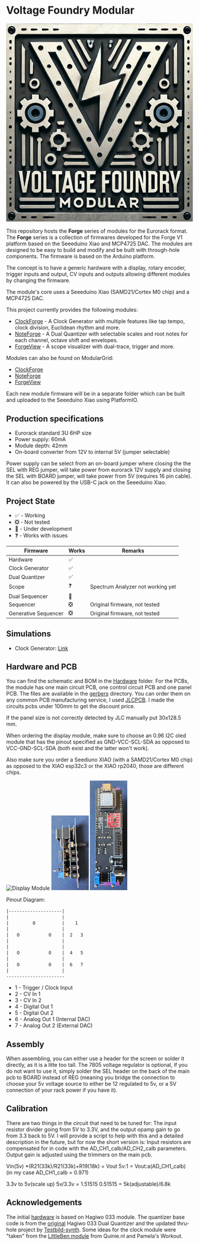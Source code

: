 # Voltage Foundry Modular

![Voltage Foundry Modular Logo](./VFM_Logo.png)

This repository hosts the **Forge** series of modules for the Eurorack format. The **Forge** series is a collection of firmwares developed for the Forge V1 platform based on the Seeeduino Xiao and MCP4725 DAC. The modules are designed to be easy to build and modify and be built with through-hole components. The firmware is based on the Arduino platform.

The concept is to have a generic hardware with a display, rotary encoder, trigger inputs and output, CV inputs and outputs allowing different modules by changing the firmware.

The module's core uses a Seeeduino Xiao (SAMD21/Cortex M0 chip) and a MCP4725 DAC.

This project currently provides the following modules:

- [ClockForge](./firmware-CLK/) - A Clock Generator with multiple features like tap tempo, clock division, Euclidean rhythm and more.
- [NoteForge](./firmware-DQ/) - A Dual Quantizer with selectable scales and root notes for each channel, octave shift and envelopes.
- [ForgeView](./firmware-SCP/) - A scope visualizer with dual-trace, trigger and more.


Modules can also be found on ModularGrid:

- [ClockForge](https://modulargrid.net/e/other-unknown-clockforge-by-voltage-foundry-modular)
- [NoteForge](https://modulargrid.net/e/other-unknown-NoteForge-by-voltage-foundry-modular)
- [ForgeView](https://modulargrid.net/e/other-unknown-forgeview-by-voltage-foundry-modular)

Each new module firmware will be in a separate folder which can be built and uploaded to the Seeeduino Xiao using PlatformIO.

## Production specifications

- Eurorack standard 3U 6HP size
- Power supply: 60mA
- Module depth: 42mm
- On-board converter from 12V to internal 5V (jumper selectable)

Power supply can be select from an on-board jumper where closing the the SEL with REG jumper, will take power from eurorack 12V supply and closing the SEL with BOARD jumper, will take power from 5V (requires 16 pin cable). It can also be powered by the USB-C jack on the Seeeduino Xiao.

## Project State

- ✅ - Working
- ❎ - Not tested
- 🚧 - Under development
- ❓ - Works with issues

| Firmware             | Works | Remarks                           |
| -------------------- | ----- | --------------------------------- |
| Hardware             | ✅     |                                   |
| Clock Generator      | ✅     |                                   |
| Dual Quantizer       | ✅     |                                   |
| Scope                | ❓     | Spectrum Analyzer not working yet |
| Dual Sequencer       | 🚧     |                                   |
| Sequencer            | ❎     | Original firmware, not tested     |
| Generative Sequencer | ❎     | Original firmware, not tested     |

## Simulations

- Clock Generator: [Link](https://wokwi.com/projects/403851982905059329)

## Hardware and PCB

You can find the schematic and BOM in the [Hardware](./Hardware/) folder.
For the PCBs, the module has one main circuit PCB, one control circuit PCB and one panel PCB. The files are available in the [gerbers](./Hardware/gerbers/) directory.
You can order them on any common PCB manufacturing service, I used [JLCPCB](https://jlcpcb.com/). I made the circuits pcbs under 100mm to get the discount price.

If the panel size is not correctly detected by JLC manually put 30x128.5 mm.

When ordering the display module, make sure to choose an 0.96 I2C oled module that has the pinout specified as GND-VCC-SCL-SDA as opposed to VCC-GND-SCL-SDA (both exist and the latter won't work).

Also make sure you order a Seediuno XIAO (with a SAMD21/Cortex M0 chip) as opposed to the XIAO esp32c3 or the XIAO rp2040, those are different chips.

<img src="images/display.jpg" alt="Display Module" width="20%" height="20%">

<img src="images/side.jpg" alt="Module Side" width="20%" height="20%">

<img src="images/back.jpg" alt="Module Back" width="20%" height="20%">

Pinout Diagram:

```text
|--------------------|
|                    |
|         O          |    1
|                    |
|   O           O    |  2   3
|                    |
|                    |
|   O           O    |  4   5
|                    |
|   O           O    |  6   7
|                    |
----------------------
```

- 1 - Trigger / Clock Input
- 2 - CV In 1
- 3 - CV In 2
- 4 - Digital Out 1
- 5 - Digital Out 2
- 6 - Analog Out 1 (Internal DAC)
- 7 - Analog Out 2 (External DAC)

## Assembly

When assembling, you can either use a header for the screen or solder it directly, as it is a litte too tall.
The 7805 voltage regulator is optional, if you do not want to use it, simply solder the SEL header on the back of the main pcb to BOARD instead of REG (meaning you bridge the connection to choose your 5v voltage source to either be 12 regulated to 5v, or a 5V connection of your rack power if you have it).

## Calibration

There are two things  in the circuit that need to be tuned for: The input resistor divider going from 5V to 3.3V, and the output opamp gain to go from 3.3 back to 5V.
I will provide a script to help with this and a detailed description in the future, but for now the short version is: Input resistors are compensated for in code with the AD_CH1_calb/AD_CH2_calb parameters. Output gain is adjusted using the trimmers on the main pcb.

Vin(5v) *(R21(33k)/R21(33k)+R19(18k) = Vout
5v:1 = Vout:a(AD_CH1_calb) (in my case AD_CH1_calb = 0.971)

3.3v to 5v(scale up)
5v/3.3v = 1.51515
0.51515 = 5k(adjustable)/6.8k

## Acknowledgements

The initial [hardware](./Hardware/) is based on Hagiwo 033 module. The quantizer base code is from the [original](https://note.com/solder_state/n/nb8b9a2f212a2) Hagiwo 033 Dual Quantizer and the updated thru-hole project by [Testbild-synth](https://github.com/Testbild-synth/HAGIWO-029-033-Eurorack-quantizer). Some ideas for the clock module were "taken" from the [LittleBen module](https://github.com/Quinienl/LittleBen-Firmware) from Quinie.nl and Pamela's Workout.
